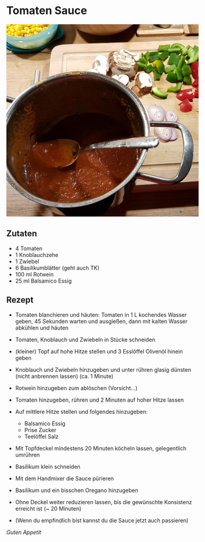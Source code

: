 # Tomaten Sauce

![result](imgs/Tomaten_Sauce.jpg)

## Zutaten
* 4 Tomaten
* 1 Knoblauchzehe
* 1 Zwiebel
* 6 Basilikumblätter (geht auch TK)
* 100 ml Rotwein
* 25 ml Balsamico Essig

## Rezept
* Tomaten blanchieren und häuten: 
Tomaten in 1 L kochendes Wasser geben, 45 Sekunden warten und ausgießen, dann mit kalten Wasser abkühlen und häuten

* Tomaten, Knoblauch und Zwiebeln in Stücke schneiden

* (kleiner) Topf auf hohe Hitze stellen und 3 Esslöffel Olivenöl hinein geben

* Knoblauch und Zwiebeln hinzugeben und unter rühren glasig dünsten (nicht anbrennen lassen) (ca. 1 Minute)

* Rotwein hinzugeben zum ablöschen (Vorsicht...)

* Tomaten hinzugeben, rühren und 2 Minuten auf hoher Hitze lassen

* Auf mittlere Hitze stellen und folgendes hinzugeben:
  + Balsamico Essig
  + Prise Zucker
  + Teelöffel Salz

* Mit Topfdeckel mindestens 20 Minuten köcheln lassen, gelegentlich umrühren

* Basilikum klein schneiden

* Mit dem Handmixer die Sauce pürieren

* Basilikum und ein bisschen Oregano hinzugeben

* Ohne Deckel weiter reduzieren lassen, bis die gewünschte Konsistenz erreicht ist (~ 20 Minuten)

* (Wenn du empfindlich bist kannst du die Sauce jetzt auch passieren)

*Guten Appetit*
